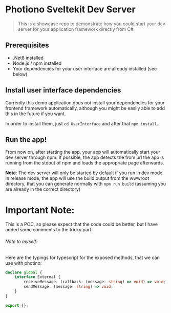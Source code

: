 # Photiono Sveltekit Dev Server

> This is a showcase repo to demonstrate how you could start your dev server for your application framework directly from C#.

## Prerequisites

-   .Net8 installed
-   Node.js / npm installed
-   Your dependencies for your user interface are already installed (see below)

## Install user interface dependencies

Currently this demo application does not install your dependencies for your frontend framework automatically, although you might be easily able to add this in the future if you want.

In order to install them, just `cd UserInterface` and after that `npm install`.

## Run the app!

From now on, after starting the app, your app will automatically start your dev server through npm. If possible, the app detects the from url the app is running from the stdout of npm and loads the appropriate page afterwards.

**Note**: The dev server will only be started by default if you run in dev mode. In release mode, the app will use the build output from the wwwroot directory, that you can generate normally with `npm run build` (assuming you are already in the correct directory)

# Important Note:

This is a POC, so please expect that the code could be better, but I have added some comments to the tricky part.

###### Note to myself:

Here are the typings for typescript for the exposed methods, that we can use with photino:

```ts
declare global {
    interface External {
        receiveMessage: (callback: (message: string) => void) => void;
        sendMessage: (message: string) => void;
    }
}

export {};
```
